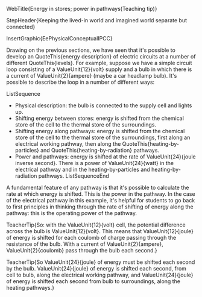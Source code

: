 WebTitle{Energy in stores; power in pathways(Teaching tip)}

StepHeader{Keeping the lived-in world and imagined world separate but connected}

InsertGraphic{EePhysicalConceptualIPCC}

Drawing on the previous sections, we have seen that it's possible to develop an QuoteThis{energy description} of electric circuits at a number of different QuoteThis{levels}. For example, suppose we have a simple circuit loop consisting of a ValueUnit{12}{volt} supply and a bulb in which there is a current of ValueUnit{2}{ampere} (maybe a car headlamp bulb). It's possible to describe the loop in a number of different ways:

ListSequence
- Physical description: the bulb is connected to the supply cell and lights up.
- Shifting energy between stores: energy is shifted from the chemical store of the cell to the thermal store of the surroundings.
- Shifting energy along pathways: energy is shifted from the chemical store of the cell to the thermal store of the surroundings, first along an electrical working pathway, then along the QuoteThis{heating-by-particles} and QuoteThis{heating-by-radiation} pathways.
- Power and pathways: energy is shifted at the rate of ValueUnit{24}{joule inverse second}. There is a power of ValueUnit{24}{watt} in the electrical pathway and in the heating-by-particles and heating-by-radiation pathways.
ListSequenceEnd

A fundamental feature of any pathway is that it's possible to calculate the rate at which energy is shifted. This is the power in the pathway. In the case of the electrical pathway in this example, it's helpful for students to go back to first principles in thinking through the rate of shifting of energy along the pathway: this is the operating power of the pathway.

TeacherTip{So: with the ValueUnit{12}{volt} cell, the potential difference across the bulb is ValueUnit{12}{volt}. This means that ValueUnit{12}{joule} of energy is shifted for each coulomb of charge passing through the resistance of the bulb. With a current of ValueUnit{2}{ampere}, ValueUnit{2}{coulomb} pass through the bulb each second.}

TeacherTip{So ValueUnit{24}{joule} of energy must be shifted each second by the bulb. ValueUnit{24}{joule} of energy is shifted each second, from cell to bulb, along the electrical working pathway, and ValueUnit{24}{joule} of energy is shifted each second from bulb to surroundings, along the heating pathways.}

